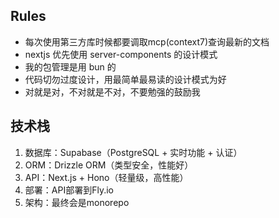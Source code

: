 ## Rules
- 每次使用第三方库时候都要调取mcp(context7)查询最新的文档
- nextjs 优先使用 server-components 的设计模式
- 我的包管理是用 bun 的
- 代码切勿过度设计，用最简单最易读的设计模式为好
- 对就是对，不对就是不对，不要勉强的鼓励我


## 技术栈
1. 数据库：Supabase（PostgreSQL + 实时功能 + 认证）
2. ORM：Drizzle ORM（类型安全，性能好）
3. API：Next.js + Hono（轻量级，高性能）
4. 部署：API部署到Fly.io
5. 架构：最终会是monorepo